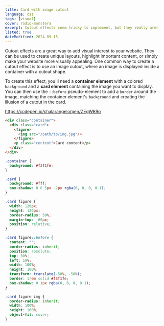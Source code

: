 ```yaml
---
title: Card with image cutout
language: css
tags: [visual]
cover: radio-monstera
excerpt: Cutout effects seem tricky to implement, but they really aren't. CSS has you covered!
listed: true
dateModified: 2024-09-13
---
```


Cutout effects are a great way to add visual interest to your website. They can be used to create unique layouts, highlight important content, or simply make your website more visually appealing. One common way to create a cutout effect is to use an image cutout, where an image is displayed inside a container with a cutout shape.

To create this effect, you'll need a **container element** with a colored `background` and a **card element** containing the image you want to display. You can then use the `::before` pseudo-element to add a `border` around the image, matching the container element's `background` and creating the illusion of a cutout in the card.

https://codepen.io/chalarangelo/pen/ZEgWBRo

```html
<div class="container">
  <div class="card">
    <figure>
      <img src="/path/to/img.jpg"/>
    </figure>
    <p class="content">Card content</p>
  </div>
</div>
```

```css
.container {
  background: #f3f1fe;
}

.card {
  background: #fff;
  box-shadow: 0 0 5px -2px rgba(0, 0, 0, 0.1);
}

.card figure {
  width: 120px;
  height: 120px;
  border-radius: 50%;
  margin-top: -60px;
  position: relative;
}

.card figure::before {
  content: "";
  border-radius: inherit;
  position: absolute;
  top: 50%;
  left: 50%;
  width: 100%;
  height: 100%;
  transform: translate(-50%, -50%);
  border: 1rem solid #f3f1fe;
  box-shadow: 0 1px rgba(0, 0, 0, 0.1);
}

.card figure img {
  border-radius: inherit;
  width: 100%;
  height: 100%;
  object-fit: cover;
}
```
